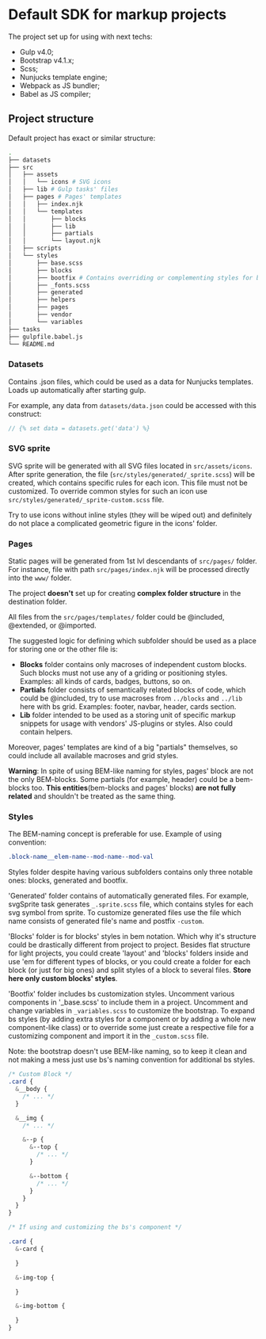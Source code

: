 # Default SDK for markup projects

The project set up for using with next techs:
- Gulp v4.0;
- Bootstrap v4.1.x;
- Scss;
- Nunjucks template engine;
- Webpack as JS bundler;
- Babel as JS compiler;

## Project structure

Default project has exact or similar structure:

``` bash
.
├── datasets
├── src
│   ├── assets
│   │   └── icons # SVG icons
│   ├── lib # Gulp tasks' files
│   ├── pages # Pages' templates
│   │   ├── index.njk
│   │   └── templates
│   │       ├── blocks
│   │       ├── lib
│   │       ├── partials
│   │       └── layout.njk
│   ├── scripts
│   └── styles
│       ├── base.scss
│       ├── blocks
│       ├── bootfix # Contains overriding or complementing styles for bs  
│       ├── _fonts.scss
│       ├── generated
│       ├── helpers
│       ├── pages
│       ├── vendor
│       └── variables
├── tasks
├── gulpfile.babel.js
└── README.md
```

### Datasets
Contains .json files, which could be used as a data for Nunjucks templates. Loads up automatically after starting gulp.

For example, any data from `datasets/data.json` could be accessed with this construct:
``` javascript
// {% set data = datasets.get('data') %}
```

### SVG sprite

SVG sprite will be generated with all SVG files located in `src/assets/icons`. After sprite generation, the file (`src/styles/generated/_sprite.scss`) will be created, which contains specific rules for each icon. This file must not be customized. To override common styles for such an icon use `src/styles/generated/_sprite-custom.scss` file.

Try to use icons without inline styles (they will be wiped out) and definitely do not place a complicated geometric figure in the icons' folder.

### Pages
Static pages will be generated from 1st lvl descendants of `src/pages/` folder. For instance, file with path `src/pages/index.njk` will be processed directly into the `www/` folder.

The project **doesn't** set up for creating **complex folder structure** in the destination folder.

All files from the `src/pages/templates/` folder could be @included, @extended, or @imported.

The suggested logic for defining which subfolder should be used as a place for storing one or the other file is:
- **Blocks** folder contains only macroses of independent custom blocks. Such blocks must not use any of a griding or positioning styles. Examples: all kinds of cards, badges, buttons, so on.
- **Partials** folder consists of semantically related blocks of code, which could be @included, try to use macroses from `../blocks` and `../lib` here with bs grid. Examples: footer, navbar, header, cards section.
- **Lib** folder intended to be used as a storing unit of specific markup snippets for usage with vendors' JS-plugins or styles. Also could contain helpers.

Moreover, pages' templates are kind of a big "partials" themselves, so could include all available macroses and grid styles.

**Warning**: In spite of using BEM-like naming for styles, pages' block are not the only BEM-blocks. Some partials (for example, header) could be a bem-blocks too. __This entities__(bem-blocks and pages' blocks) __are not fully related__ and shouldn't be treated as the same thing.

### Styles
The BEM-naming concept is preferable for use. Example of using convention:

``` css
.block-name__elem-name--mod-name--mod-val
```

Styles folder despite having various subfolders contains only three notable ones: blocks, generated and bootfix.

'Generated' folder contains of automatically generated files. For example, svgSprite task generates `_.sprite.scss` file, which contains styles for each svg symbol from sprite. To customize generated files use the file which name consists of generated file's name and postfix `-custom`.

'Blocks' folder is for blocks' styles in bem notation. Which why it's structure could be drastically different from project to project. Besides flat structure for light projects, you could create 'layout' and 'blocks' folders inside and use 'em for different types of blocks, or you could create a folder for each block (or just for big ones) and split styles of a block to several files. **Store here only custom blocks' styles**.

'Bootfix' folder includes bs customization styles. Uncomment various components in '_base.scss' to include them in a project. Uncomment and change variables in `_variables.scss` to customize the bootstrap.  To expand bs styles (by adding extra styles for a component or by adding a whole new component-like class) or to override some just create a respective file for a customizing component and import it in the `_custom.scss` file.

Note: the bootstrap doesn't use BEM-like naming, so to keep it clean and not making a mess just use bs's naming convention for additional bs styles.

``` scss
/* Custom Block */
.card {
  &__body {
    /* ... */
  }

  &__img {
    /* ... */

    &--p {
      &--top {
        /* ... */
      }

      &--bottom {
        /* ... */
      }
    }
  }
}

/* If using and customizing the bs's component */

.card {
  &-card {

  }

  &-img-top {

  }

  &-img-bottom {

  }
}
```
